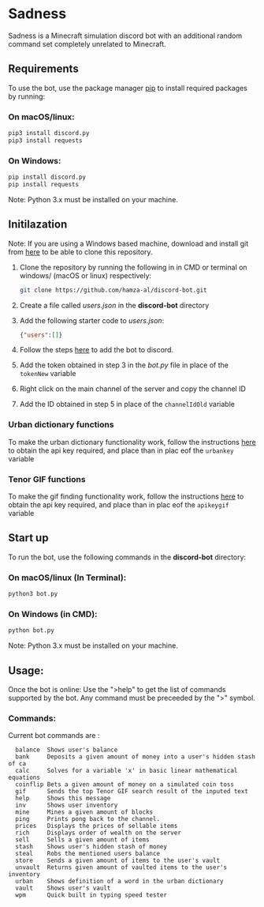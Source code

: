 # Sadness

Sadness is a Minecraft simulation discord bot with an additional random command set completely unrelated to Minecraft.

## Requirements

To use the bot, use the  package manager [pip](https://pip.pypa.io/en/stable/) to install required packages by running:

### On macOS/linux: 
```bash
pip3 install discord.py
pip3 install requests
```
### On Windows: 
```bash
pip install discord.py
pip install requests
```
Note: Python 3.x must be installed on your machine.

## Initilazation
Note: If you are using a Windows based machine, download and install git from [here](https://git-scm.com/) to be able to clone this repository.

1. Clone the repository by running the following in in CMD or terminal on windows/ (macOS or linux) respectively:
   ``` bash
   git clone https://github.com/hamza-al/discord-bot.git
   ```

2. Create a file called *users.json* in the **discord-bot** directory
3. Add the following starter code to *users.json*:
   ``` json
   {"users":[]}
   ```
4. Follow the steps [here](https://discordpy.readthedocs.io/en/stable/discord.html) to add the bot to discord.
5. Add the token obtained in step 3 in the *bot.py* file in place of the  ```tokenNew``` variable
6. Right click on the main channel of the server and copy the channel ID
7. Add the ID obtained in step 5 in place of the ```channelIdOld``` variable

### Urban dictionary functions
To make the urban dictionary functionality work, follow the instructions [here](https://dev.to/nhighleysalongenius/comment/epgk) to obtain the api key required, and place than in plac eof the ```urbankey``` variable

### Tenor GIF functions
To make the gif finding functionality work, follow the instructions [here](https://tenor.com/gifapi/documentation#quickstart) to obtain the api key required, and place than in plac eof the ```apikeygif``` variable

## Start up

To run the bot, use the following commands in the **discord-bot** directory:
### On macOS/linux (In Terminal): 
```bash
python3 bot.py
```
### On Windows (in CMD): 
```bash
python bot.py
```
Note: Python 3.x must be installed on your machine.

## Usage:
Once the bot is online: Use the ">help" to get the list of commands supported by the bot. Any command must be preceeded by the ">" symbol.

### Commands:
Current bot commands are :
```
  balance  Shows user's balance  
  bank     Deposits a given amount of money into a user's hidden stash of ca
  calc     Solves for a variable 'x' in basic linear mathematical equations
  coinflip Bets a given amount of money on a simulated coin toss
  gif      Sends the top Tenor GIF search result of the inputed text
  help     Shows this message
  inv      Shows user inventory
  mine     Mines a given amount of blocks
  ping     Prints pong back to the channel.
  prices   Displays the prices of sellable items
  rich     Displays order of wealth on the server
  sell     Sells a given amount of items
  stash    Shows user's hidden stash of money
  steal    Robs the mentioned users balance
  store    Sends a given amount of items to the user's vault
  unvault  Returns given amount of vaulted items to the user's inventory
  urban    Shows definition of a word in the urban dictionary
  vault    Shows user's vault
  wpm      Quick built in typing speed tester
   ```
